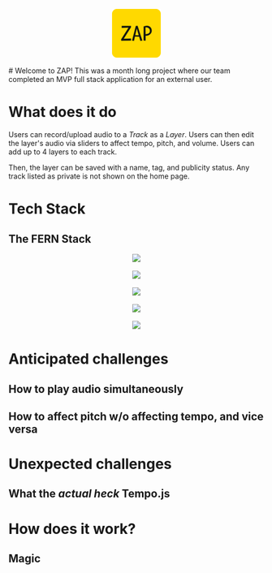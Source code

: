 <p align="center">
  <img src="client/dist/favicon-96x96.png" />
</p>
# Welcome to ZAP!
This was a month long project where our team completed an MVP full stack application for an external user.

# What does it do
Users can record/upload audio to a _Track_ as a _Layer_. Users can then edit the layer's audio via sliders to affect tempo, pitch, and volume. Users can add up to 4 layers to each track.

Then, the layer can be saved with a name, tag, and publicity status. Any track listed as private is not shown on the home page.

# Tech Stack
## The FERN Stack

<p align="center">
  <img 
       src="https://images.unsplash.com/photo-1599148401005-fe6d7497cb5e?ixlib=rb-1.2.1&ixid=MnwxMjA3fDB8MHxzZWFyY2h8MXx8ZmVybnxlbnwwfHwwfHw%3D&w=1000&q=80" 
       style="width:50%, height:10px"
  />
</p>

<div style="display:flex, flex-direction:row">
  <p align="center">
    <img 
         src="https://firebase.google.com/images/brand-guidelines/logo-logomark.png"
         style="width:50%, height:10px"
    />
  </p>
  <p align="center">
    <img 
         src="https://expressjs.com/images/express-facebook-share.png"
         style="width:50%, height:10px"
    />
  </p>
  <p align="center">
    <img 
         src="https://brandslogos.com/wp-content/uploads/images/react-logo-vector.svg"
         style="width:50%, height:10px"
    />
  </p>
  <p align="center">
    <img 
         src="https://cdn.freebiesupply.com/logos/thumbs/2x/nodejs-1-logo.png"
         style="width:50%, height:10px"
    />
  </p>
</div>

# Anticipated challenges
## How to play audio simultaneously
## How to affect pitch w/o affecting tempo, and vice versa

# Unexpected challenges
## What the _actual heck_ Tempo.js

# How does it work?
## Magic
